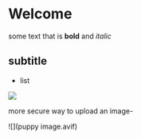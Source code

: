 # Welcome

some text that is **bold** and *italic*

## subtitle

* list

![](https://hips.hearstapps.com/hmg-prod/images/dog-puppy-on-garden-royalty-free-image-1586966191.jpg?crop=0.752xw:1.00xh;0.175xw,0&resize=1200:*)

more secure way to upload an image-

![](puppy image.avif)
